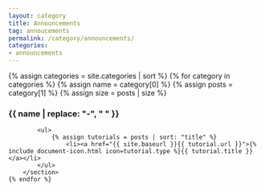 ```yaml
---
layout: category
title: Announcements
tag: annoucements
permalink: /category/announcements/
categories:
- announcements 
---
```


{% assign categories = site.categories | sort %}
	{% for category in categories %}
		{% assign name = category[0] %}
		{% assign posts = category[1] %}
		{% assign size = posts | size %}
		<section class="category">
				<h3>
					{{ name | replace: "-", " " }}
				</h3>

			<ul>
				{% assign tutorials = posts | sort: "title" %}
					<li><a href="{{ site.baseurl }}{{ tutorial.url }}">{% include document-icon.html icon=tutorial.type %}{{ tutorial.title }}</a></li>
			</ul>
		</section>
	{% endfor %}
